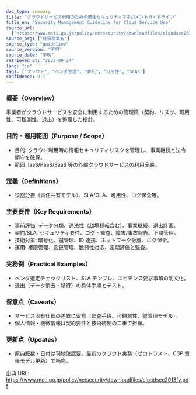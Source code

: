 ```yaml
---
doc_type: summary
title: "クラウドサービス利用のための情報セキュリティマネジメントガイドライン"
title_en: "Security Management Guideline for Cloud Service Use"
source_url:
  ["https://www.meti.go.jp/policy/netsecurity/downloadfiles/cloudsec2013fy.pdf"]
source_org: ["経済産業省"]
source_type: "guideline"
source_version: "不明"
source_date: "不明"
retrieved_at: "2025-09-24"
lang: "ja"
tags: ["クラウド", "ベンダ管理", "委託", "可用性", "SLAs"]
confidence: 0.7
---
```


### 概要（Overview）

事業者がクラウドサービスを安全に利用するための管理策（契約、リスク、可用性、可観測性、退出）を整理した指針。

### 目的・適用範囲（Purpose / Scope）

- 目的: クラウド利用時の情報セキュリティリスクを管理し、事業継続と法令順守を確保。
- 範囲: IaaS/PaaS/SaaS 等の外部クラウドサービスの利用全般。

### 定義（Definitions）

- 役割分担（責任共有モデル）、SLA/OLA、可用性、ログ保全等。

### 主要要件（Key Requirements）

- 事前評価: データ分類、適法性（越境移転含む）、事業継続、退出計画。
- 契約/SLA: セキュリティ要件、ログ・監査、障害/事故報告、下請管理。
- 技術対策: 暗号化、鍵管理、ID 連携、ネットワーク分離、ログ保全。
- 運用: 権限管理、変更管理、脆弱性対応、定期評価と監査。

### 実務例（Practical Examples）

- ベンダ選定チェックリスト、SLA テンプレ、エビデンス要求事項の明文化。
- 退出（データ消去・移行）の具体手順とテスト。

### 留意点（Caveats）

- サービス固有仕様の差異に留意（監査手段、可観測性、鍵管理モデル）。
- 個人情報・機微情報は契約要件と技術統制の二重で担保。

### 更新点（Updates）

- 原典版数・日付は現地確認要。最新のクラウド実務（ゼロトラスト、CSP 責任モデル更新）で補完。

出典 URL: https://www.meti.go.jp/policy/netsecurity/downloadfiles/cloudsec2013fy.pdf
